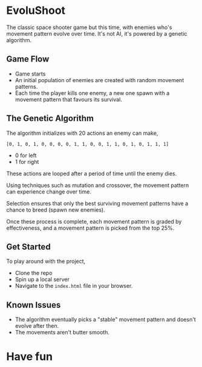 # EvoluShoot

The classic space shooter game but this time, with enemies who's movement pattern evolve over time.
It's not AI, it's powered by a genetic algorithm.

## Game Flow
- Game starts
- An initial population of enemies are created with random movement patterns.
- Each time the player kills one enemy, a new one spawn with a movement pattern that favours its survival.

## The Genetic Algorithm
The algorithm initializes with 20 actions an enemy can make,
```
[0, 1, 0, 1, 0, 0, 0, 0, 1, 1, 0, 0, 1, 1, 0, 1, 0, 1, 1, 1]
```
- 0 for left
- 1 for right

These actions are looped after a period of time until the enemy dies.

Using techniques such as mutation and crossover, the movement pattern can experience change over time.

Selection ensures that only the best surviving movement patterns have a chance to breed (spawn new enemies).

Once these process is complete, each movement pattern is graded by effectiveness, and a movement pattern is picked from the top 25%.

## Get Started
To play around with the project,
- Clone the repo
- Spin up a local server
- Navigate to the `index.html` file in your browser.

## Known Issues
- The algorithm eventually picks a "stable" movement pattern and doesn't evolve after then.
- The movements aren't butter smooth.

# Have fun